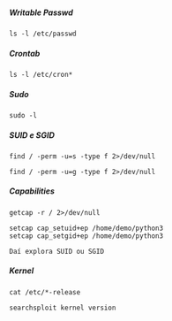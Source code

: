 ##### Writable Passwd 
```
ls -l /etc/passwd
```

##### Crontab
```
ls -l /etc/cron*
```

##### Sudo
```
sudo -l
```

##### SUID e SGID
```
find / -perm -u=s -type f 2>/dev/null

find / -perm -u=g -type f 2>/dev/null
```

##### Capabilities
```
getcap -r / 2>/dev/null

setcap cap_setuid+ep /home/demo/python3
setcap cap_setgid+ep /home/demo/python3

Daí explora SUID ou SGID
```

##### Kernel
```
cat /etc/*-release

searchsploit kernel version
